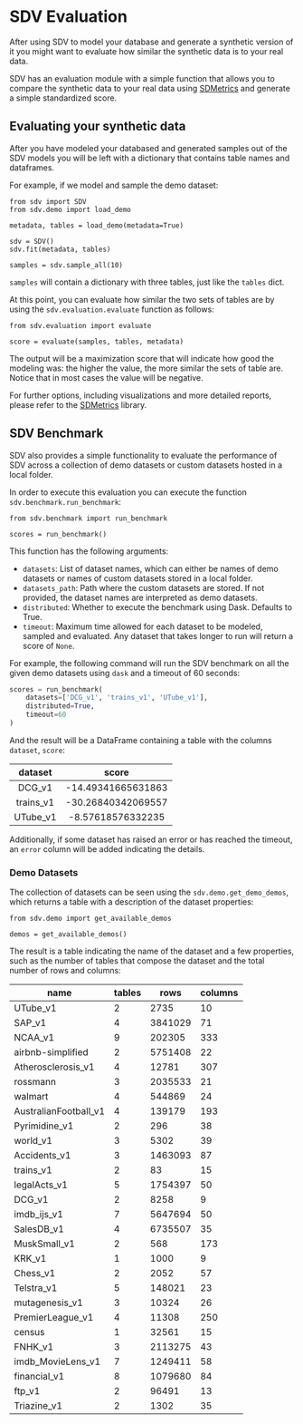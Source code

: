 # SDV Evaluation

After using SDV to model your database and generate a synthetic version of it you
might want to evaluate how similar the synthetic data is to your real data.

SDV has an evaluation module with a simple function that allows you to compare
the synthetic data to your real data using [SDMetrics](https://github.com/sdv-dev/SDMetrics) and
generate a simple standardized score.

## Evaluating your synthetic data

After you have modeled your databased and generated samples out of the SDV models
you will be left with a dictionary that contains table names and dataframes.

For example, if we model and sample the demo dataset:

```python3
from sdv import SDV
from sdv.demo import load_demo

metadata, tables = load_demo(metadata=True)

sdv = SDV()
sdv.fit(metadata, tables)

samples = sdv.sample_all(10)
```

`samples` will contain a dictionary with three tables, just like the `tables` dict.


At this point, you can evaluate how similar the two sets of tables are by using the
`sdv.evaluation.evaluate` function as follows:

```
from sdv.evaluation import evaluate

score = evaluate(samples, tables, metadata)
```

The output will be a maximization score that will indicate how good the modeling was:
the higher the value, the more similar the sets of table are. Notice that in most cases
the value will be negative.

For further options, including visualizations and more detailed reports, please refer to
the [SDMetrics](https://github.com/sdv-dev/SDMetrics) library.


## SDV Benchmark

SDV also provides a simple functionality to evaluate the performance of SDV across a
collection of demo datasets or custom datasets hosted in a local folder.

In order to execute this evaluation you can execute the function `sdv.benchmark.run_benchmark`:

```python3
from sdv.benchmark import run_benchmark

scores = run_benchmark()
```

This function has the following arguments:

* `datasets`: List of dataset names, which can either be names of demo datasets or
  names of custom datasets stored in a local folder.
* `datasets_path`: Path where the custom datasets are stored. If not provided, the
  dataset names are interpreted as demo datasets.
* `distributed`: Whether to execute the benchmark using Dask. Defaults to True.
* `timeout`: Maximum time allowed for each dataset to be modeled, sampled and evaluated.
  Any dataset that takes longer to run will return a score of `None`.

For example, the following command will run the SDV benchmark on all the given demo datasets
using `dask` and a timeout of 60 seconds:

```python
scores = run_benchmark(
    datasets=['DCG_v1', 'trains_v1', 'UTube_v1'],
    distributed=True,
    timeout=60
)
```

And the result will be a DataFrame containing a table with the columns `dataset`, `score`:

| dataset | score |
|:-------:|:-----:|
| DCG_v1  | -14.49341665631863 |
| trains_v1  | -30.26840342069557 |
| UTube_v1  | -8.57618576332235 |

Additionally, if some dataset has raised an error or has reached the timeout, an `error`
column will be added indicating the details.

### Demo Datasets

The collection of datasets can be seen using the `sdv.demo.get_demo_demos`,
which returns a table with a description of the dataset properties:

```python3
from sdv.demo import get_available_demos

demos = get_available_demos()
```

The result is a table indicating the name of the dataset and a few properties, such as the
number of tables that compose the dataset and the total number of rows and columns:

| name                  |   tables |    rows |   columns |
|-----------------------|----------|---------|-----------|
| UTube_v1              |        2 |    2735 |        10 |
| SAP_v1                |        4 | 3841029 |        71 |
| NCAA_v1               |        9 |  202305 |       333 |
| airbnb-simplified     |        2 | 5751408 |        22 |
| Atherosclerosis_v1    |        4 |   12781 |       307 |
| rossmann              |        3 | 2035533 |        21 |
| walmart               |        4 |  544869 |        24 |
| AustralianFootball_v1 |        4 |  139179 |       193 |
| Pyrimidine_v1         |        2 |     296 |        38 |
| world_v1              |        3 |    5302 |        39 |
| Accidents_v1          |        3 | 1463093 |        87 |
| trains_v1             |        2 |      83 |        15 |
| legalActs_v1          |        5 | 1754397 |        50 |
| DCG_v1                |        2 |    8258 |         9 |
| imdb_ijs_v1           |        7 | 5647694 |        50 |
| SalesDB_v1            |        4 | 6735507 |        35 |
| MuskSmall_v1          |        2 |     568 |       173 |
| KRK_v1                |        1 |    1000 |         9 |
| Chess_v1              |        2 |    2052 |        57 |
| Telstra_v1            |        5 |  148021 |        23 |
| mutagenesis_v1        |        3 |   10324 |        26 |
| PremierLeague_v1      |        4 |   11308 |       250 |
| census                |        1 |   32561 |        15 |
| FNHK_v1               |        3 | 2113275 |        43 |
| imdb_MovieLens_v1     |        7 | 1249411 |        58 |
| financial_v1          |        8 | 1079680 |        84 |
| ftp_v1                |        2 |   96491 |        13 |
| Triazine_v1           |        2 |    1302 |        35 |
